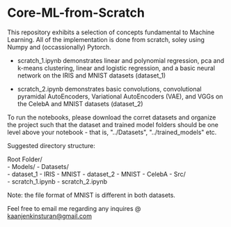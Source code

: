 # Core-ML-from-Scratch

This repository exhibits a selection of concepts fundamental to Machine Learning. All of the implementation is done from scratch,
soley using Numpy and (occassionally) Pytorch. 

- scratch_1.ipynb demonstrates linear and polynomial regression, pca and k-means clustering, linear and logistic regression, and 
  a basic neural network on the IRIS and MNIST datasets (dataset_1)

- scratch_2.ipynb demonstrates basic convolutions, convolutional pyramidal AutoEncoders, Variational AutoEncoders (VAE), and VGGs 
  on the CelebA and MNIST datasets (dataset_2)

To run the notebooks, please download the corret datasets and organize the project such that the dataset and trained model folders 
should be one level above your notebook - that is, "../Datasets", "../trained_models" etc.  

   Suggested directory structure:  
   
   Root Folder/  
     - Models/ 
     - Datasets/  
       - dataset_1
         - IRIS
         - MNIST
       - dataset_2 
         - MNIST
         - CelebA
     - Src/  
       - scratch_1.ipynb 
       - scratch_2.ipynb
       
Note: the file format of MNIST is different in both datasets. 

Feel free to email me regarding any inquires @ kaanjenkinsturan@gmail.com
